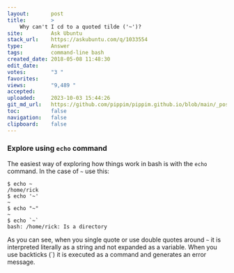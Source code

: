 ```yaml
---
layout:       post
title:        >
    Why can't I cd to a quoted tilde ('~')?
site:         Ask Ubuntu
stack_url:    https://askubuntu.com/q/1033554
type:         Answer
tags:         command-line bash
created_date: 2018-05-08 11:48:30
edit_date:    
votes:        "3 "
favorites:    
views:        "9,489 "
accepted:     
uploaded:     2023-10-03 15:44:26
git_md_url:   https://github.com/pippim/pippim.github.io/blob/main/_posts/2018/2018-05-08-Why-can_t-I-cd-to-a-quoted-tilde-__~___.md
toc:          false
navigation:   false
clipboard:    false
---
```


### Explore using `echo` command

The easiest way of exploring how things work in bash is with the `echo` command. In the case of `~` use this:

``` 
$ echo ~
/home/rick
$ echo '~'
~
$ echo "~"
~
$ echo `~`
bash: /home/rick: Is a directory
```

As you can see, when you single quote or use double quotes around `~` it is interpreted literally as a string and not expanded as a variable. When you use backticks (`) it is executed as a command and generates an error message.

